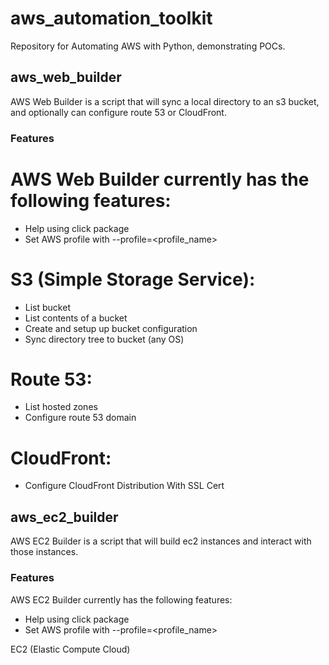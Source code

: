 # aws_automation_toolkit

Repository for Automating AWS with Python, demonstrating POCs.

## aws_web_builder

AWS Web Builder is a script that will sync a local directory to an s3 bucket, and optionally can configure route 53 or CloudFront.

### Features

# AWS Web Builder currently has the following features:
- Help using click package
- Set AWS profile with --profile=<profile_name>

# S3 (Simple Storage Service):
- List bucket
- List contents of a bucket
- Create and setup up bucket configuration
- Sync directory tree to bucket (any OS)

# Route 53:
- List hosted zones
- Configure route 53 domain

# CloudFront:
- Configure CloudFront Distribution With SSL Cert

## aws_ec2_builder

AWS EC2 Builder is a script that will build ec2 instances and interact with those instances.

### Features

AWS EC2 Builder currently has the following features:
- Help using click package
- Set AWS profile with --profile=<profile_name>

EC2 (Elastic Compute Cloud)
